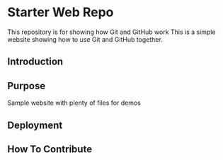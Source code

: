 # Starter Web Repo

This repository is for showing how Git and GitHub work
This is a simple website showing how to use Git and GitHub together.

## Introduction

## Purpose

Sample website with plenty of files for demos

## Deployment

## How To Contribute